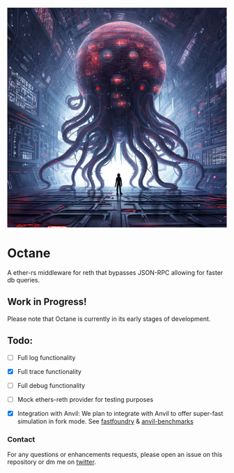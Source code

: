 ![](assets/Octane.png)

# Octane

A ether-rs middleware for reth that bypasses JSON-RPC allowing for faster db queries.

## Work in Progress!

Please note that Octane is currently in its early stages of development. 

## Todo:

- [ ] Full log functionality
- [x] Full trace functionality
- [ ] Full debug functionality
- [ ] Mock ethers-reth provider for testing purposes
- [x] Integration with Anvil: We plan to integrate with Anvil to offer super-fast simulation in fork mode. See [fastfoundry](https://github.com/SorellaLabs/fastfoundry) & [anvil-benchmarks](https://github.com/SorellaLabs/anvil-benchmarks)



### Contact

For any questions or enhancements requests, please open an issue on this repository or dm me on [twitter](https://twitter.com/0xvanbeethoven).
